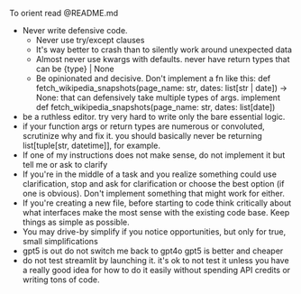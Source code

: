 To orient read @README.md

- Never write defensive code.
  - Never use try/except clauses
  - It's way better to crash than to silently work around unexpected data
  - Almost never use kwargs with defaults. never have return types that can be {type} | None
  - Be opinionated and decisive. Don't implement a fn like this: def fetch_wikipedia_snapshots(page_name: str, dates: list[str | date]) -> None: that can defensively take multiple types of args. implement def fetch_wikipedia_snapshots(page_name: str, dates: list[date])
- be a ruthless editor. try very hard to write only the bare essential logic. 
- if your function args or return types are numerous or convoluted, scrutinize why and fix it. you should basically never be returning list[tuple[str, datetime]], for example.
- If one of my instructions does not make sense, do not implement it but tell me or ask to clarify
- If you're in the middle of a task and you realize something could use clarification, stop and ask for clarification or choose the best option (if one is obvious). Don't implement something that might work for either. 
- If you're creating a new file, before starting to code think critically about what interfaces make the most sense with the existing code base. Keep things as simple as possible.
- You may drive-by simplify if you notice opportunities, but only for true, small simplifications
- gpt5 is out do not switch me back to gpt4o gpt5 is better and cheaper
- do not test streamlit by launching it. it's ok to not test it unless you have a really good idea for how to do it easily without spending API credits or writing tons of code.